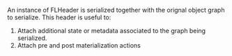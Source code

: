 An instance of FLHeader is serialized together with the orignal object graph to serialize. This header is useful to:1) Attach additional state or metadata associated to the graph being serialized.2) Attach pre and post materialization actions